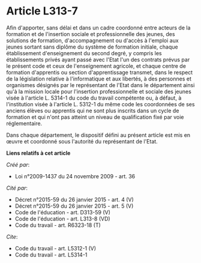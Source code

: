 # Article L313-7

Afin d'apporter, sans délai et dans un cadre coordonné entre acteurs de la formation et de l'insertion sociale et
professionnelle des jeunes, des solutions de formation, d'accompagnement ou d'accès à l'emploi aux jeunes sortant sans
diplôme du système de formation initiale, chaque établissement d'enseignement du second degré, y compris les établissements
privés ayant passé avec l'Etat l'un des contrats prévus par le présent code et ceux de l'enseignement agricole, et chaque
centre de formation d'apprentis ou section d'apprentissage transmet, dans le respect de la législation relative à
l'informatique et aux libertés, à des personnes et organismes désignés par le représentant de l'Etat dans le département
ainsi qu'à la mission locale pour l'insertion professionnelle et sociale des jeunes visée à l'article L. 5314-1 du code du
travail compétente ou, à défaut, à l'institution visée à l'article L. 5312-1 du même code les coordonnées de ses anciens
élèves ou apprentis qui ne sont plus inscrits dans un cycle de formation et qui n'ont pas atteint un niveau de qualification
fixé par voie réglementaire. 

Dans chaque département, le dispositif défini au présent article est mis en œuvre et coordonné sous l'autorité du
représentant de l'Etat.

**Liens relatifs à cet article**

_Créé par_:

  - Loi n°2009-1437 du 24 novembre 2009 - art. 36

_Cité par_:

  - Décret n°2015-59 du 26 janvier 2015 - art. 4 (V)
  - Décret n°2015-59 du 26 janvier 2015 - art. 5 (V)
  - Code de l'éducation - art. D313-59 (V)
  - Code de l'éducation - art. L313-8 (VD)
  - Code du travail - art. R6323-18 (T)

_Cite_:

  - Code du travail - art. L5312-1 (V)
  - Code du travail - art. L5314-1
